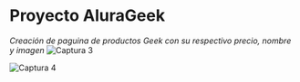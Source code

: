 # Proyecto AluraGeek
*Creación de paguina de productos Geek con su respectivo precio, nombre y imagen*
![Captura 3](https://github.com/user-attachments/assets/6578f03c-89f7-4a93-989b-53c5e6d96cd3)

![Captura 4](https://github.com/user-attachments/assets/56697da9-4ef9-4dff-a5c2-dd674304f2de)
